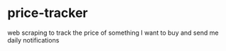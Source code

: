 # price-tracker
web scraping to track the price of something I want to buy and send me daily notifications

